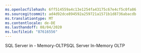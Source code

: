 ```yaml
---
ms.openlocfilehash: 6ff514559a4c13e1254fa43175c67e4cf5c0fa86
ms.sourcegitcommit: ad4d92dce894592a259721a1571b1d8736abacdb
ms.translationtype: MT
ms.contentlocale: de-DE
ms.lasthandoff: 08/04/2020
ms.locfileid: "87616556"
---
```

<span data-ttu-id="d949a-101">SQL Server in \- Memory-OLTP</span><span class="sxs-lookup"><span data-stu-id="d949a-101">SQL Server In\-Memory OLTP</span></span>
